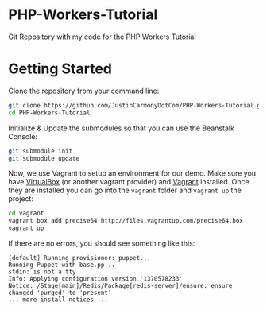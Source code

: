 PHP-Workers-Tutorial
====================

Git Repository with my code for the PHP Workers Tutorial

# Getting Started

Clone the repository from your command line:

```bash
git clone https://github.com/JustinCarmonyDotCom/PHP-Workers-Tutorial.git
cd PHP-Workers-Tutorial
```

Initialize & Update the submodules so that you can use the Beanstalk Console:

```bash
git submodule init
git submodule update
```

Now, we use Vagrant to setup an environment for our demo. Make sure you have
[VirtualBox](https://www.virtualbox.org/wiki/Downloads) (or another vagrant provider) and [Vagrant](http://docs.vagrantup.com/v2/installation/) installed.
Once they are installed you can go into the `vagrant` folder and `vagrant up`
the project:

 ```bash
cd vagrant
vagrant box add precise64 http://files.vagrantup.com/precise64.box
vagrant up
 ```

 If there are no errors, you should see something like this:

 ```
 [default] Running provisioner: puppet...
 Running Puppet with base.pp...
 stdin: is not a tty
 Info: Applying configuration version '1370578233'
 Notice: /Stage[main]/Redis/Package[redis-server]/ensure: ensure changed 'purged' to 'present'
 ... more install notices ...
```

